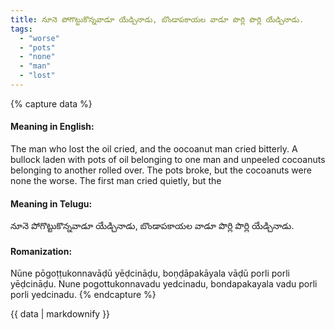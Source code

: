 ```yaml
---
title: నూనె పోగొట్టుకొన్నవాడూ యేడ్చినాడు, బొండాపకాయల వాడూ పొర్లి పొర్లి యేడ్చినాడు.
tags:
  - "worse"
  - "pots"
  - "none"
  - "man"
  - "lost"
---
```


{% capture data %}
#### Meaning in English:
The man who lost the oil cried, and the oocoanut man cried bitterly.
A bullock laden with pots of oil belonging to one man and unpeeled cocoanuts belonging to another rolled over. The pots broke, but the cocoanuts were none the worse. The first man cried quietly, but the

#### Meaning in Telugu:
నూనె పోగొట్టుకొన్నవాడూ యేడ్చినాడు, బొండాపకాయల వాడూ పొర్లి పొర్లి యేడ్చినాడు.

#### Romanization:
Nūne pōgoṭṭukonnavāḍū yēḍcināḍu, boṇḍāpakāyala vāḍū porli porli yēḍcināḍu.
Nune pogottukonnavadu yedcinadu, bondapakayala vadu porli porli yedcinadu.
{% endcapture %}

{{ data | markdownify }}

